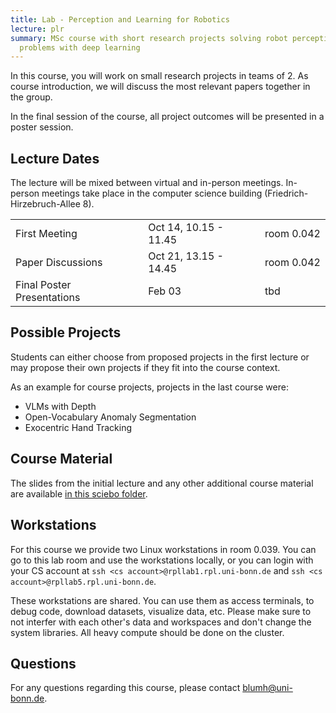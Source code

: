 ```yaml
---
title: Lab - Perception and Learning for Robotics
lecture: plr
summary: MSc course with short research projects solving robot perception
  problems with deep learning
---
```

In this course, you will work on small research projects in teams of 2. As course introduction, we will discuss the most relevant papers together in the group.

In the final session of the course, all project outcomes will be presented in a poster session.

## Lecture Dates

The lecture will be mixed between virtual and in-person meetings. In-person meetings take place in the computer science building (Friedrich-Hirzebruch-Allee 8).

|     |     |     |
| --- | --- | --- |
| First Meeting | Oct 14, 10.15 - 11.45 | room 0.042 |
| Paper Discussions | Oct 21, 13.15 - 14.45 | room 0.042 |
| Final Poster Presentations | Feb 03 | tbd |

## Possible Projects

Students can either choose from proposed projects in the first lecture or may propose their own projects if they fit into the course context.

As an example for course projects, projects in the last course were:

*   VLMs with Depth
*   Open-Vocabulary Anomaly Segmentation
*   Exocentric Hand Tracking


## Course Material

The slides from the initial lecture and any other additional course material are available [in this sciebo folder](https://uni-bonn.sciebo.de/s/eg2iUXFIaTc0aoB).

## Workstations

For this course we provide two Linux workstations in room 0.039. You can go to this lab room and use the workstations locally, or you can login with your CS account at `ssh <cs account>@rpllab1.rpl.uni-bonn.de` and `ssh <cs account>@rpllab5.rpl.uni-bonn.de`.

These workstations are shared. You can use them as access terminals, to debug code, download datasets, visualize data, etc. Please make sure to not interfer with each other's data and workspaces and don't change the system libraries. All heavy compute should be done on the cluster.

## Questions

For any questions regarding this course, please contact [blumh@uni-bonn.de](mailto:blumh@uni-bonn.de).
